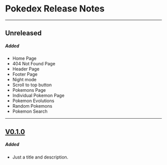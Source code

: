 # Pokedex Release Notes

---

## Unreleased

##### Added

- Home Page
- 404 Not Found Page
- Header Page
- Footer Page
- Night mode
- Scroll to top button
- Pokemons Page
- Individual Pokemon Page
- Pokemon Evolutions
- Random Pokemons
- Pokemon Search

---

## [V0.1.0](https://github.com/nashaguayo/pokedex/releases/tag/V0.1.0)

##### Added

- Just a title and description.
